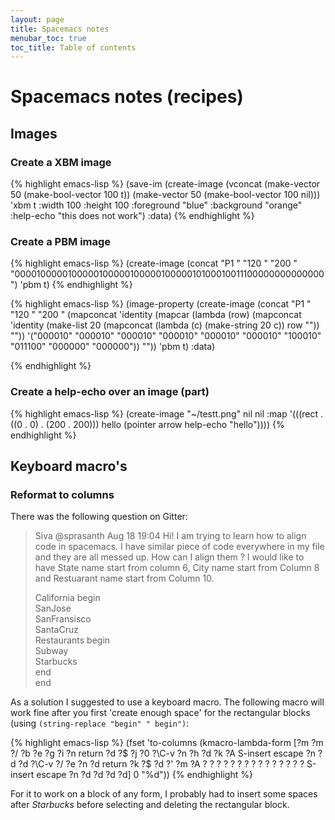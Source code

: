 ```yaml
---
layout: page
title: Spacemacs notes
menubar_toc: true
toc_title: Table of contents
---
```



# Spacemacs notes (recipes)


## Images


### Create a XBM image

{% highlight emacs-lisp %}
(save-im (create-image (vconcat
                               (make-vector 50 (make-bool-vector 100 t))
                               (make-vector 50 (make-bool-vector 100 nil)))
                              'xbm t
                              :width 100 :height 100
                              :foreground "blue" :background "orange"
                              :help-echo "this does not work")
                :data)
{% endhighlight %}


### Create a PBM image

{% highlight emacs-lisp %}
(create-image
 (concat "P1 "
         "120 "
         "200 "
         "000010000010000010000010000010000010100010011100000000000000")
 'pbm t)
{% endhighlight %}

{% highlight emacs-lisp %}
(image-property
 (create-image
  (concat "P1 " "120 " "200 "
          (mapconcat 'identity
                     (mapcar (lambda (row)
                               (mapconcat 'identity
                                          (make-list 20
                                                     (mapconcat (lambda (c)
                                                                  (make-string 20 c))
                                                                row
                                                                ""))
                                          ""))
                             '("000010" "000010" "000010" "000010" "000010"
                               "000010" "100010" "011100" "000000" "000000"))
                     ""))
  'pbm t)
 :data)

{% endhighlight %}


### Create a help-echo over an image (part)

{% highlight emacs-lisp %}
(create-image "~/testt.png" nil nil
              :map '(((rect . ((0 . 0) . (200 . 200)))
                      hello
                      (pointer arrow help-echo "hello"))))
{% endhighlight %}


## Keyboard macro's


### Reformat to columns

There was the following question on Gitter:

> Siva @sprasanth Aug 18 19:04 Hi! I am trying to learn how to align code in
> spacemacs. I have similar piece of code everywhere in my file and they are all
> messed up. How can I align them ? I would like to have State name start from
> column 6, City name start from Column 8 and Restuarant name start from
> Column 10.
> 
> California begin  
> SanJose  
> SanFransisco  
> SantaCruz  
> Restaurants begin  
> Subway  
> Starbucks  
> end  
> end

As a solution I suggested to use a keyboard macro. The following macro will
work fine after you first 'create enough space' for the rectangular blocks
(using `(string-replace "begin" " begin")`:

{% highlight emacs-lisp %}
(fset 'to-columns
   (kmacro-lambda-form [?m ?m ?/ ?b ?e ?g ?i ?n return
                           ?d ?$ ?j ?0 ?\C-v ?n ?h ?d ?k ?A S-insert escape
                           ?n ?d ?d ?\C-v ?/ ?e ?n ?d return
                           ?k ?$ ?d ?\' ?m ?A ?
                           ?  ?  ?  ?  ?  ?  ?  ?  ?  ?  ?  ?  ?
                           ?  S-insert escape ?n ?d ?d ?d ?d] 0 "%d"))
{% endhighlight %}

For it to work on a block of any form, I probably had to insert some spaces
after *Starbucks* before selecting and deleting the rectangular block.
